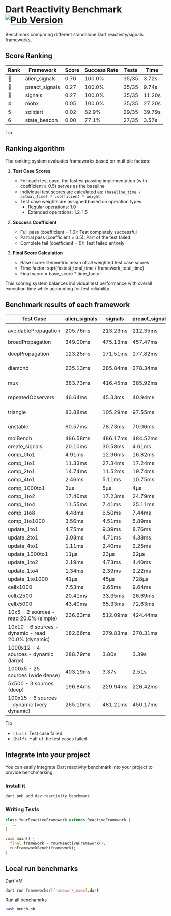 # Dart Reactivity Benchmark [![Pub Version](https://img.shields.io/pub/v/reactivity_benchmark)](https://pub.dev/packages/reactivity_benchmark)

Benchmark comparing different standalone Dart reactivity/signals frameworks.

## Score Ranking

<!-- ranking start -->
| Rank | Framework | Score | Success Rate | Tests | Time |
|------|-----------|-------|--------------|-------|------|
| 🥇 | alien_signals | 0.76 | 100.0% | 35/35 | 3.72s |
| 🥈 | preact_signals | 0.27 | 100.0% | 35/35 | 9.74s |
| 🥉 | signals | 0.27 | 100.0% | 35/35 | 11.20s |
| 4 | mobx | 0.05 | 100.0% | 35/35 | 27.20s |
| 5 | solidart | 0.02 | 82.9% | 29/35 | 39.79s |
| 6 | state_beacon | 0.00 | 77.1% | 27/35 | 3.57s |

<!-- ranking end -->

> [!TIP]
> ## Ranking algorithm
>
> The ranking system evaluates frameworks based on multiple factors:
>
> 1. **Test Case Scores**
>    - For each test case, the fastest passing implementation (with coefficient ≥ 0.5) serves as the baseline
>    - Individual test scores are calculated as: `(baseline_time / actual_time) * coefficient * weight`
>    - Test case weights are assigned based on operation types:
>      - Regular operations: 1.0
>      - Extended operations: 1.2-1.5
>
> 2. **Success Coefficient**
>    - Full pass (coefficient = 1.0): Test completely successful
>    - Partial pass (coefficient = 0.5): Part of the test failed
>    - Complete fail (coefficient = 0): Test failed entirely
>
> 3. **Final Score Calculation**
>    - Base score: Geometric mean of all weighted test case scores
>    - Time factor: sqrt(fastest_total_time / framework_total_time)
>    - Final score = base_score * time_factor
>
> This scoring system balances individual test performance with overall execution time while accounting for test reliability.

## Benchmark results of each framework

<!-- test-case start -->
| Test Case | alien_signals | signals | preact_signals | solidart | state_beacon | mobx |
|---|---|---|---|---|---|---|
| avoidablePropagation | 205.76ms | 213.23ms | 212.35ms | 2.19s | 167.53ms (fail) | 2.29s |
| broadPropagation | 349.00ms | 475.13ms | 457.47ms | 5.55s | 7.01ms (fail) | 4.35s |
| deepPropagation | 123.25ms | 171.51ms | 177.82ms | 2.05s | 138.84ms (fail) | 1.54s |
| diamond | 235.13ms | 285.84ms | 278.34ms | 3.47s | 206.89ms (fail) | 2.43s |
| mux | 383.73ms | 416.45ms | 385.92ms | 2.03s | 198.15ms (fail) | 1.79s |
| repeatedObservers | 46.64ms | 45.33ms | 40.94ms | 219.17ms | 57.80ms (fail) | 236.21ms |
| triangle | 83.88ms | 105.29ms | 97.55ms | 1.14s | 80.33ms (fail) | 777.93ms |
| unstable | 60.57ms | 78.73ms | 70.06ms | 344.03ms | 342.48ms (fail) | 346.69ms |
| molBench | 486.58ms | 486.17ms | 484.52ms | 1.74s | 951μs | 586.91ms |
| create_signals | 20.10ms | 30.58ms | 4.61ms | 83.55ms | 70.82ms | 69.40ms |
| comp_0to1 | 4.91ms | 12.96ms | 16.82ms | 32.95ms | 50.21ms | 24.17ms |
| comp_1to1 | 11.33ms | 27.34ms | 17.24ms | 42.40ms | 59.82ms | 31.94ms |
| comp_2to1 | 14.74ms | 11.52ms | 19.74ms | 37.37ms | 34.16ms | 22.71ms |
| comp_4to1 | 2.46ms | 5.11ms | 10.75ms | 13.10ms | 17.82ms | 19.29ms |
| comp_1000to1 | 3μs | 5μs | 4μs | 2.09ms | 44μs | 17μs |
| comp_1to2 | 17.46ms | 17.23ms | 24.79ms | 27.89ms | 48.22ms | 33.67ms |
| comp_1to4 | 11.55ms | 7.41ms | 25.11ms | 27.85ms | 43.85ms | 17.57ms |
| comp_1to8 | 4.48ms | 6.50ms | 7.44ms | 24.30ms | 44.25ms | 19.56ms |
| comp_1to1000 | 3.56ms | 4.51ms | 5.89ms | 18.64ms | 40.83ms | 15.23ms |
| update_1to1 | 4.75ms | 9.39ms | 8.76ms | 43.33ms | 8.39ms | 27.50ms |
| update_2to1 | 3.08ms | 4.71ms | 4.38ms | 21.29ms | 2.89ms | 13.74ms |
| update_4to1 | 1.11ms | 2.40ms | 2.25ms | 10.77ms | 2.74ms | 7.56ms |
| update_1000to1 | 11μs | 23μs | 22μs | 126μs | 15μs | 81μs |
| update_1to2 | 2.19ms | 4.73ms | 4.40ms | 21.44ms | 2.98ms | 14.11ms |
| update_1to4 | 1.34ms | 2.39ms | 2.22ms | 10.99ms | 1.50ms | 6.95ms |
| update_1to1000 | 41μs | 45μs | 728μs | 211μs | 412μs | 163μs |
| cellx1000 | 7.53ms | 9.65ms | 9.64ms | 154.43ms | 5.27ms | 70.26ms |
| cellx2500 | 20.41ms | 33.35ms | 26.69ms | 514.70ms | 19.93ms | 251.50ms |
| cellx5000 | 43.40ms | 65.33ms | 72.63ms | 1.10s | 64.30ms | 550.36ms |
| 10x5 - 2 sources - read 20.0% (simple) | 236.63ms | 512.09ms | 424.44ms | 2.69s (partial) | 280.74ms | 2.02s |
| 10x10 - 6 sources - dynamic - read 20.0% (dynamic) | 182.66ms | 279.83ms | 270.31ms | 2.36s (partial) | 208.38ms | 1.53s |
| 1000x12 - 4 sources - dynamic (large) | 288.79ms | 3.80s | 3.39s | 4.10s (partial) | 338.08ms | 1.79s |
| 1000x5 - 25 sources (wide dense) | 403.19ms | 3.37s | 2.51s | 4.89s (partial) | 523.07ms | 3.49s |
| 5x500 - 3 sources (deep) | 196.84ms | 229.94ms | 226.42ms | 2.00s (partial) | 234.32ms | 1.14s |
| 100x15 - 6 sources - dynamic (very dynamic) | 265.10ms | 481.21ms | 450.17ms | 2.82s (partial) | 264.97ms | 1.68s |

<!-- test-case end -->

> [!TIP]
> - `(fail)`: Test case failed
> - `(half)`: Half of the test cases failed

## Integrate into your project

You can easily integrate Dart reactivity benchmark into your project to provide benchmarking.

### Install it

```bash
dart pub add dev:reactivity_benchmark
```

### Writing Tests

```dart
class YourReactiveFramework extends ReactiveFramework {
  ...
}

void main() {
  final framework = YourReactiveFramework();
  runFrameworkBench(framework);
}
```

## Local run benchmarks

Dart VM
```bash
dart run frameworks/[framework_name].dart
```

Run all benchamrks
```bash
bash bench.sh
```
